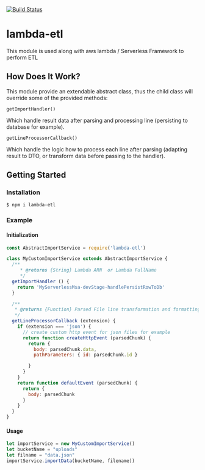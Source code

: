 [![Build Status](https://travis-ci.org/naciriii/lambda-etl.svg?branch=master)](https://travis-ci.org/naciriii/lambda-etl)
# lambda-etl
This module is used along with aws lambda / Serverless Framework to perform ETL
## How Does It Work?
This module provide an extendable abstract class, thus the child class will override some of the provided methods:

``` getImportHandler() ```

 Which handle result data after parsing and processing line (persisting to database for example).

``` getLineProcessorCallback() ```

 Which handle the logic how to process each line after parsing (adapting result to DTO, or transform data before passing to the handler).

 ## Getting Started

### Installation

    $ npm i lambda-etl

### Example
#### Initialization
```js
const AbstractImportService = require('lambda-etl')

class MyCustomImportService extends AbstractImportService {
  /**
     * @returns {String} Lambda ARN  or Lambda FullName
     */
  getImportHandler () {
    return 'MyServerlessMsa-devStage-handlePersistRowToDb'
  }

  /**
   * @returns {Function} Parsed File line transformation and formatting
   */
  getLineProcessorCallback (extension) {
    if (extension === 'json') {
      // create custom http event for json files for example
      return function createHttpEvent (parsedChunk) {
        return {
          body: parsedChunk.data,
          pathParameters: { id: parsedChunk.id }

        }
      }
    }
    return function defaultEvent (parsedChunk) {
      return {
        body: parsedChunk
      }
    }
  }
}
```
#### Usage
```js
let importService = new MyCustomImportService()
let bucketName = "uploads"
let filname = "data.json"
importService.importData(bucketName, filename))
```




